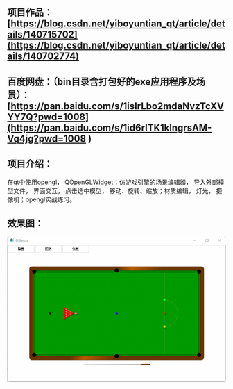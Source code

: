 ## 项目作品：[https://blog.csdn.net/yiboyuntian_qt/article/details/140715702](https://blog.csdn.net/yiboyuntian_qt/article/details/140702774)



## 百度网盘：（bin目录含打包好的exe应用程序及场景）：[https://pan.baidu.com/s/1islrLbo2mdaNvzTcXVYY7Q?pwd=1008](https://pan.baidu.com/s/1id6rITK1klngrsAM-Vq4jg?pwd=1008 )



## 项目介绍：

在qt中使用opengl， QOpenGLWidget；仿游戏引擎的场景编辑器， 导入外部模型文件， 界面交互， 点击选中模型， 移动、旋转、缩放；材质编辑， 灯光， 摄像机；opengl实战练习。

## 效果图：

![](效果图/1.gif)
